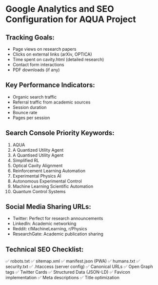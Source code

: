 # Google Analytics and SEO Configuration for AQUA Project

## Tracking Goals:
- Page views on research papers
- Clicks on external links (arXiv, OPTICA)
- Time spent on cavity.html (detailed research)
- Contact form interactions
- PDF downloads (if any)

## Key Performance Indicators:
- Organic search traffic
- Referral traffic from academic sources
- Session duration
- Bounce rate
- Pages per session

## Search Console Priority Keywords:
1. AQUA
2. A Quantized Utility Agent
3. A Quantised Utility Agent
4. Simplified RL
5. Optical Cavity Alignment
6. Reinforcement Learning Automation
7. Experimental Physics AI
8. Autonomous Experimental Control
9. Machine Learning Scientific Automation
10. Quantum Control Systems

## Social Media Sharing URLs:
- Twitter: Perfect for research announcements
- LinkedIn: Academic networking
- Reddit: r/MachineLearning, r/Physics
- ResearchGate: Academic publication sharing

## Technical SEO Checklist:
✅ robots.txt
✅ sitemap.xml
✅ manifest.json (PWA)
✅ humans.txt
✅ security.txt
✅ .htaccess (server config)
✅ Canonical URLs
✅ Open Graph tags
✅ Twitter Cards
✅ Structured Data (JSON-LD)
✅ Favicon implementation
✅ Meta descriptions
✅ Title optimization
